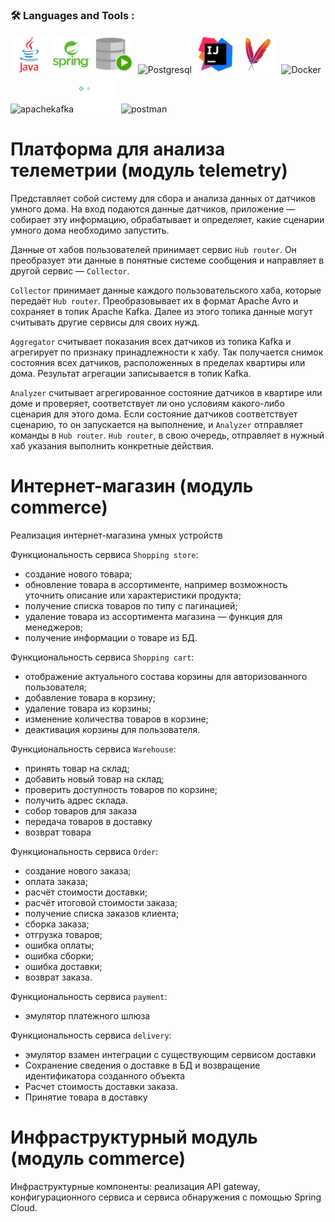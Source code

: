 ### :hammer_and_wrench: Languages and Tools :
<img src="https://github.com/devicons/devicon/blob/master/icons/java/java-original-wordmark.svg" title="Java" alt="Java" width="60" height="60"/>&nbsp;
<img src="https://github.com/devicons/devicon/blob/master/icons/spring/spring-original-wordmark.svg" title="Spring" alt="Spring" width="60" height="60"/>&nbsp;
<img src="https://github.com/devicons/devicon/blob/master/icons/sqldeveloper/sqldeveloper-original.svg" title="sql" alt="sql" width="60" height="60"/>&nbsp;
<img src="https://img.icons8.com/?size=100&id=38561&format=png&color=000000.png" title="Postgresql" alt="Postgresql" width="60" height="60"/>&nbsp;
<img src="https://github.com/devicons/devicon/blob/master/icons/intellij/intellij-original.svg" title="intellij" alt="intellij" width="60" height="60"/>&nbsp;
<img src="https://github.com/devicons/devicon/blob/master/icons/maven/maven-original.svg" title="Maven" alt="Maven" width="60" height="60"/>&nbsp;
<img src="https://img.icons8.com/?size=100&id=22813&format=png&color=000000.png" title="Docker" alt="Docker" width="60" height="60"/>&nbsp;
<img src="https://img.icons8.com/?size=100&id=fOhLNqGJsUbJ&format=png&color=000000.png" title="apachekafka" alt="apachekafka" width="60" height="60"/>&nbsp;
<img src="https://github.com/devicons/devicon/blob/master/icons/grpc/grpc-original.svg" title="grpc" alt="grpc" width="60" height="60"/>&nbsp;
<img src="https://img.icons8.com/?size=100&id=IoYmHUxgvrFB&format=png&color=000000.png" title="postman" alt="postman" width="60" height="60"/>&nbsp;
# Платформа для анализа телеметрии (модуль telemetry)

Представляет собой систему для сбора и анализа данных от датчиков умного дома. На вход подаются данные датчиков, приложение — собирает эту информацию, обрабатывает и определяет, какие сценарии умного дома необходимо запустить.

Данные от хабов пользователей принимает сервис `Hub router`. Он преобразует эти данные в понятные системе сообщения и направляет в другой сервис — `Collector`.

`Collector` принимает данные каждого пользовательского хаба, которые передаёт `Hub router`.  Преобразовывает их в формат Apache Avro и сохраняет в топик Apache Kafka. Далее из этого топика данные могут считывать другие сервисы для своих нужд.

`Aggregator` cчитывает показания всех датчиков из топика Kafka и агрегирует по признаку принадлежности к хабу. Так получается снимок состояния всех датчиков, расположенных в пределах квартиры или дома. Результат агрегации записывается в топик Kafka.

`Analyzer` cчитывает агрегированное состояние датчиков в квартире или доме и проверяет, соответствует ли оно условиям какого-либо сценария для этого дома. Если состояние датчиков соответствует сценарию, то он запускается на выполнение, и `Analyzer` отправляет команды в `Hub router`. `Hub router`, в свою очередь, отправляет в нужный хаб указания выполнить конкретные действия.


# Интернет-магазин (модуль commerce)

Реализация интернет-магазина умных устройств

Функциональность сервиса `Shopping store`:

- создание нового товара;
- обновление товара в ассортименте, например возможность уточнить описание или характеристики продукта;
- получение списка товаров по типу с пагинацией;
- удаление товара из ассортимента магазина — функция для менеджеров;
- получение информации о товаре из БД.

Функциональность сервиса `Shopping cart`:

- отображение актуального состава корзины для авторизованного пользователя;
- добавление товара в корзину;
- удаление товара из корзины;
- изменение количества товаров в корзине;
- деактивация корзины для пользователя.

Функциональность сервиса `Warehouse`:

- принять товар на склад;
- добавить новый товар на склад;
- проверить доступность товаров по корзине;
- получить адрес склада.
- собор товаров для заказа
- передача товаров в доставку
- возврат товара

Функциональность сервиса `Order`:

- создание нового заказа;
- оплата заказа;
- расчёт стоимости доставки;
- расчёт итоговой стоимости заказа;
- получение списка заказов клиента;
- сборка заказа;
- отгрузка товаров;
- ошибка оплаты;
- ошибка сборки;
- ошибка доставки;
- возврат заказа.

Функциональность сервиса `payment`:

- эмулятор платежного шлюза

Функциональность сервиса `delivery`:
- эмулятор взамен интеграции с существующим сервисом доставки
- Сохранение сведения о доставке в БД и возвращение идентификатора созданного объекта
- Расчет стоимость доставки заказа.
- Принятие товара в доставку

# Инфраструктурный модуль (модуль commerce)

Инфраструктурные компоненты: реализация API gateway, конфигурационного сервиса и сервиса обнаружения с помощью Spring Cloud.
